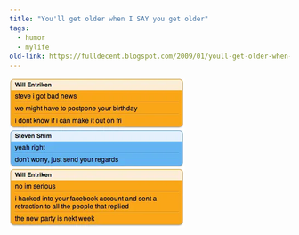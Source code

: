 ```yaml
---
title: "You'll get older when I SAY you get older"
tags: 
  - humor
  - mylife	
old-link: https://fulldecent.blogspot.com/2009/01/youll-get-older-when-i-say-you-get.html
---
```


![Conversation](/assets/images/2009-01-29-youll-get-older-when-i-say.webp)
